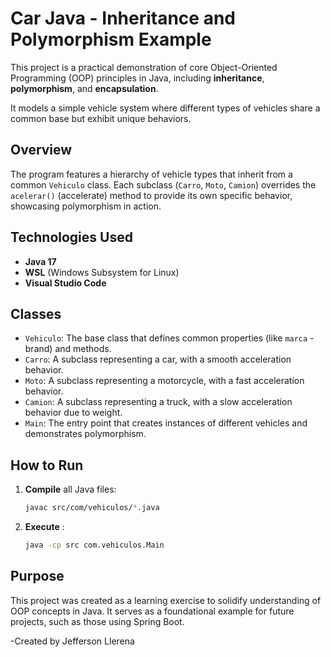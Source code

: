 # Car Java - Inheritance and Polymorphism Example

This project is a practical demonstration of core Object-Oriented Programming (OOP) principles in Java, including **inheritance**, **polymorphism**, and **encapsulation**.

It models a simple vehicle system where different types of vehicles share a common base but exhibit unique behaviors.

##  Overview

The program features a hierarchy of vehicle types that inherit from a common `Vehiculo` class. Each subclass (`Carro`, `Moto`, `Camion`) overrides the `acelerar()` (accelerate) method to provide its own specific behavior, showcasing polymorphism in action.

##  Technologies Used

- **Java 17**
- **WSL** (Windows Subsystem for Linux)
- **Visual Studio Code**

##  Classes

- `Vehiculo`: The base class that defines common properties (like `marca` - brand) and methods.
- `Carro`: A subclass representing a car, with a smooth acceleration behavior.
- `Moto`: A subclass representing a motorcycle, with a fast acceleration behavior.
- `Camion`: A subclass representing a truck, with a slow acceleration behavior due to weight.
- `Main`: The entry point that creates instances of different vehicles and demonstrates polymorphism.

## How to Run

1. **Compile** all Java files:
   ```bash
   javac src/com/vehiculos/*.java
2. **Execute** :
   ```bash
   java -cp src com.vehiculos.Main
## Purpose 
This project was created as a learning exercise to solidify understanding of OOP concepts in Java. It serves as a foundational example for future projects, such as those using Spring Boot.

-Created by Jefferson Llerena
